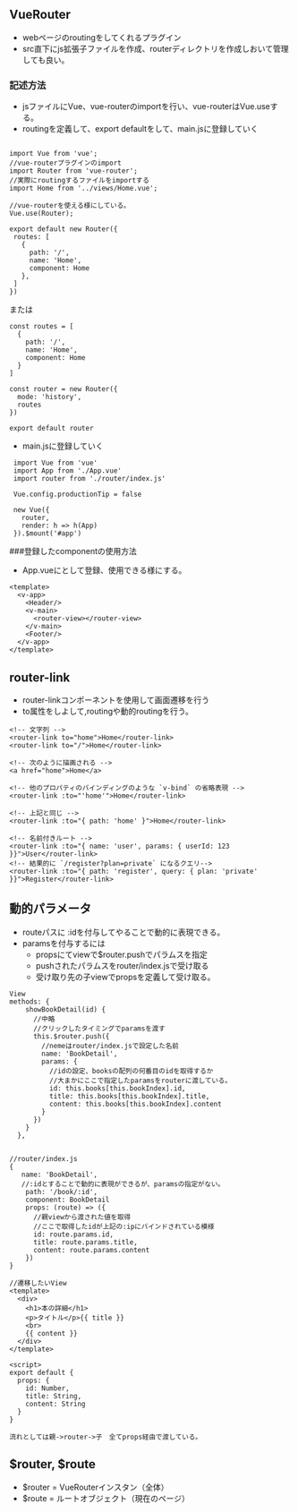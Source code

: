 ## VueRouter
 - webページのroutingをしてくれるプラグイン
 - src直下にjs拡張子ファイルを作成、routerディレクトリを作成しおいて管理しても良い。
### 記述方法
 - jsファイルにVue、vue-routerのimportを行い、vue-routerはVue.useする。
 - routingを定義して、export defaultをして、main.jsに登録していく
 ```

import Vue from 'vue';
//vue-routerプラグインのimport
import Router from 'vue-router';
//実際にroutingするファイルをimportする
import Home from '../views/Home.vue';

//vue-routerを使える様にしている。
Vue.use(Router);

export default new Router({
  routes: [
    {
      path: '/',
      name: 'Home',
      component: Home
    },
  ]
})
 ```
または
```
const routes = [
  {
    path: '/',
    name: 'Home',
    component: Home
  }
]

const router = new Router({
  mode: 'history',
  routes
})

export default router
```

 - main.jsに登録していく
 ```
  import Vue from 'vue'
  import App from './App.vue'
  import router from './router/index.js'

  Vue.config.productionTip = false

  new Vue({
    router,
    render: h => h(App)
  }).$mount('#app')
 ```

###登録したcomponentの使用方法
- App.vueに<router-view>として登録、使用できる様にする。
```
<template>
  <v-app>
    <Header/>
    <v-main>
      <router-view></router-view>
    </v-main>
    <Footer/>
  </v-app>
</template>
```
## router-link
- router-linkコンポーネントを使用して画面遷移を行う
- to属性をしよして,routingや動的routingを行う。
```
<!-- 文字列 -->
<router-link to="home">Home</router-link>
<router-link to="/">Home</router-link>

<!-- 次のように描画される -->
<a href="home">Home</a>

<!-- 他のプロパティのバインディングのような `v-bind` の省略表現 -->
<router-link :to="'home'">Home</router-link>

<!-- 上記と同じ -->
<router-link :to="{ path: 'home' }">Home</router-link>

<!-- 名前付きルート -->
<router-link :to="{ name: 'user', params: { userId: 123 }}">User</router-link>
<!-- 結果的に `/register?plan=private` になるクエリ-->
<router-link :to="{ path: 'register', query: { plan: 'private' }}">Register</router-link>

```
## 動的パラメータ
- routeパスに :idを付与してやることで動的に表現できる。
- paramsを付与するには
  - propsにてviewで$router.pushでパラムスを指定
  - pushされたパラムスをrouter/index.jsで受け取る
  - 受け取り先の子viewでpropsを定義して受け取る。
```
View
methods: {
    showBookDetail(id) {
      //中略
      //クリックしたタイミングでparamsを渡す
      this.$router.push({
        //nemeはrouter/index.jsで設定した名前
        name: 'BookDetail',
        params: {
          //idの設定、booksの配列の何番目のidを取得するか
          //大まかにここで指定したparamsをrouterに渡している。
          id: this.books[this.bookIndex].id,
          title: this.books[this.bookIndex].title,
          content: this.books[this.bookIndex].content
        }
      })
    }
  },


//router/index.js
{
   name: 'BookDetail',
   //:idとすることで動的に表現ができるが、paramsの指定がない。
    path: '/book/:id',
    component: BookDetail
    props: (route) => ({
      //親viewから渡された値を取得
      //ここで取得したidが上記の:ipにバインドされている模様
      id: route.params.id,
      title: route.params.title,
      content: route.params.content
    })
}

//遷移したいView
<template>
  <div>
    <h1>本の詳細</h1>
    <p>タイトル</p>{{ title }}
    <br>
    {{ content }}
  </div>
</template>

<script>
export default {
  props: {
    id: Number,
    title: String,
    content: String
  }
}

流れとしては親->router->子　全てprops経由で渡している。
```

## $router, $route
- $router = VueRouterインスタン（全体）
- $route = ルートオブジェクト（現在のページ）
